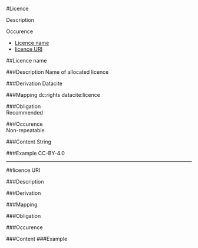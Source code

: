 #Licence

Description

Occurence

- [Licence name](#licence-name)
- [licence URI](#licence-uri-1)


##Licence name 

###Description
Name of allocated licence

###Derivation
Datacite

###Mapping
dc:rights
datacite:licence

###Obligation	
Recommended

###Occurence	
Non-repeatable

###Content 
String

###Example
CC-BY-4.0

-------------------

##licence URI  

###Description
 

###Derivation


###Mapping
 

###Obligation	
 

###Occurence	


###Content 
###Example
